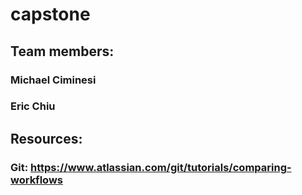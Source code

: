 
# capstone
## Team members:
### Michael Ciminesi
### Eric Chiu


## Resources:

### Git: https://www.atlassian.com/git/tutorials/comparing-workflows

